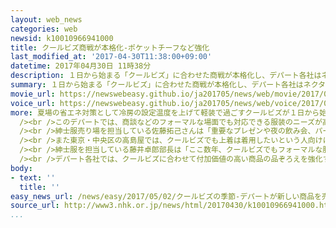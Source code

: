 ```yaml
---
layout: web_news
categories: web
newsid: k10010966941000
title: クールビズ商戦が本格化-ポケットチーフなど強化
last_modified_at: '2017-04-30T11:38:00+09:00'
datetime: 2017年04月30日 11時38分
description: １日から始まる「クールビズ」に合わせた商戦が本格化し、デパート各社はネクタイの代わりとしてポケットチーフの品ぞろえを充実させるなど、商談といったフォーマルな場面にも対応できる商品の販売に力を入れています。
summary: １日から始まる「クールビズ」に合わせた商戦が本格化し、デパート各社はネクタイの代わりとしてポケットチーフの品ぞろえを充実させるなど、商談といったフォーマルな場面にも対応できる商品の販売に力を入れています。
movie_url: https://newswebeasy.github.io/ja201705/news/web/movie/2017/05/02/k10010966941000.mp4
voice_url: https://newswebeasy.github.io/ja201705/news/web/voice/2017/05/02/k10010966941000.mp3
more: 夏場の省エネ対策として冷房の設定温度を上げて軽装で過ごすクールビズが１日から始まるのに合わせて、東京・豊島区にある東武百貨店池袋本店では４月中旬から特設のコーナーを設けています。<br
  /><br />このデパートでは、商談などのフォーマルな場面でも対応できる服装のニーズが高まっているとして、ことしはポケットチーフの品ぞろえを通常の２倍のおよそ３００に増やしました。価格はネクタイと比べて買い求めやすい３０００円から５０００円程度が人気だということです。<br
  /><br />紳士服売り場を担当している佐藤拓己さんは「重要なプレゼンや夜の飲み会、パーティなどでネクタイはなくても着飾りたいという人は増えています。ハードルが高いという人もいるかもしれないが、一度使ってみてもらいたい」と話していました。<br
  /><br />また東京・中央区の高島屋では、クールビズでも上着は着用したいという人向けに絹などを使って２９０グラム以下と通常よりも１００グラム以上軽く、水洗いもできるジャケットの販売を始めました。<br
  /><br />紳士服を担当している藤井卓郎部長は「ここ数年、クールビズでもフォーマルな服装を求める声が高まっていて、水洗い可能といった付加価値をつけて商品を提供していきたい」と話していました。<br
  /><br />デパート各社では、クールビズに合わせて付加価値の高い商品の品ぞろえを強化することで、不振の続く衣料品の売り上げを伸ばしたい考えです。
body:
- text: ''
  title: ''
easy_news_url: /news/easy/2017/05/02/クールビズの季節-デパートが新しい商品を売り始める/
source_url: http://www3.nhk.or.jp/news/html/20170430/k10010966941000.html
...
```

